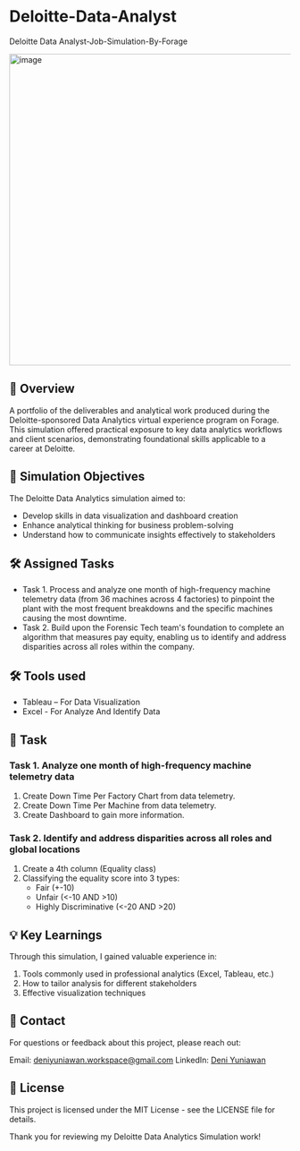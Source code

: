 # Deloitte-Data-Analyst
Deloitte Data Analyst-Job-Simulation-By-Forage

<img width="2560" height="557" alt="image" src="https://github.com/user-attachments/assets/483b54d8-4e09-4a70-8e16-7794b996c620" />


## 📌 Overview
A portfolio of the deliverables and analytical work produced during the Deloitte-sponsored Data Analytics virtual experience program on Forage. This simulation offered practical exposure to key data analytics workflows and client scenarios, demonstrating foundational skills applicable to a career at Deloitte.

## 🎯 Simulation Objectives
The Deloitte Data Analytics simulation aimed to:
* Develop skills in data visualization and dashboard creation
* Enhance analytical thinking for business problem-solving
* Understand how to communicate insights effectively to stakeholders

## 🛠️  Assigned Tasks
* Task 1. Process and analyze one month of high-frequency machine telemetry data (from 36 machines across 4 factories) to pinpoint the plant with the most frequent breakdowns and the specific machines causing the most downtime.
* Task 2.  Build upon the Forensic Tech team's foundation to complete an algorithm that measures pay equity, enabling us to identify and address disparities across all roles within the company.

## 🛠️ Tools used
* Tableau – For Data Visualization
* Excel - For Analyze And Identify Data

## 📄 Task
### Task 1. Analyze one month of high-frequency machine telemetry data
1. Create Down Time Per Factory Chart from data telemetry.
2. Create Down Time Per Machine from data telemetry.
3. Create Dashboard to gain more information.


### Task 2. Identify and address disparities across all roles and global locations
1. Create a 4th column (Equality class)
2. Classifying the equality score into 3 types:
    * Fair (+-10)
    * Unfair (<-10 AND >10)
    * Highly Discriminative (<-20 AND >20)
  
## 💡 Key Learnings
Through this simulation, I gained valuable experience in:
1. Tools commonly used in professional analytics (Excel, Tableau, etc.)
2. How to tailor analysis for different stakeholders
3. Effective visualization techniques

## 📧 Contact
For questions or feedback about this project, please reach out:

Email: deniyuniawan.workspace@gmail.com
LinkedIn: [Deni Yuniawan]([http://yourlink.com](https://www.linkedin.com/in/deni-yuniawan/))

## 📄 License 
This project is licensed under the MIT License - see the LICENSE file for details.

Thank you for reviewing my Deloitte Data Analytics Simulation work!
